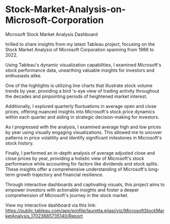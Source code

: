 # Stock-Market-Analysis-on-Microsoft-Corporation
Microsoft Stock Market Analysis Dashboard

hrilled to share insights from my latest Tableau project, focusing on the Stock Market Analysis of Microsoft Corporation spanning from 1986 to 2022.

Using Tableau's dynamic visualization capabilities, I examined Microsoft's stock performance data, unearthing valuable insights for investors and enthusiasts alike.

One of the highlights is utilizing line charts that illustrate stock volume trends by year, providing a bird 's-eye view of trading activity throughout the decades and pinpointing periods of heightened market interest.

Additionally, I explored quarterly fluctuations in average open and close prices, offering nuanced insights into Microsoft's stock price dynamics within each quarter and aiding in strategic decision-making for investors.

As I progressed with the analysis, I examined average high and low prices by year using visually engaging visualizations. This allowed me to uncover patterns in price volatility and identify significant milestones in Microsoft's stock history.

Finally, I performed an in-depth analysis of average adjusted close and close prices by year, providing a holistic view of Microsoft's stock performance while accounting for factors like dividends and stock splits. These insights offer a comprehensive understanding of Microsoft's long-term growth trajectory and financial resilience.

Through interactive dashboards and captivating visuals, this project aims to empower investors with actionable insights and foster a deeper comprehension of Microsoft's journey in the stock market.

View my interactive dashboard via this link: https://public.tableau.com/app/profile/lauretta.ejiasi/viz/MicrosoftStockMarketAnalysis_17023665735140/Report
